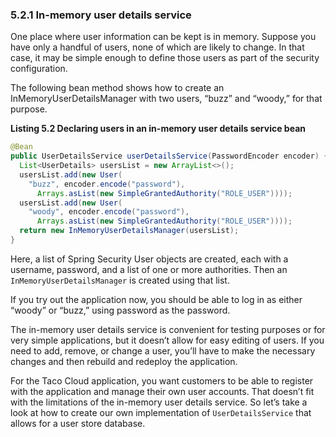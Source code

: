### 5.2.1 In-memory user details service

One place where user information can be kept is in memory. Suppose you have only a handful of users, none of which are likely to change. In that case, it may be simple enough to define those users as part of the security configuration.

The following bean method shows how to create an InMemoryUserDetailsManager with two users, “buzz” and “woody,” for that purpose.

**Listing 5.2 Declaring users in an in-memory user details service bean**

```java
@Bean
public UserDetailsService userDetailsService(PasswordEncoder encoder) {
  List<UserDetails> usersList = new ArrayList<>();
  usersList.add(new User(
    "buzz", encoder.encode("password"),
      Arrays.asList(new SimpleGrantedAuthority("ROLE_USER"))));
  usersList.add(new User(
    "woody", encoder.encode("password"),
      Arrays.asList(new SimpleGrantedAuthority("ROLE_USER"))));
  return new InMemoryUserDetailsManager(usersList);
}
```

Here, a list of Spring Security User objects are created, each with a username, password, and a list of one or more authorities. Then an `InMemoryUserDetailsManager` is created using that list.

If you try out the application now, you should be able to log in as either “woody” or “buzz,” using password as the password.

The in-memory user details service is convenient for testing purposes or for very simple applications, but it doesn’t allow for easy editing of users. If you need to add, remove, or change a user, you’ll have to make the necessary changes and then rebuild and redeploy the application.

For the Taco Cloud application, you want customers to be able to register with the application and manage their own user accounts. That doesn’t fit with the limitations of the in-memory user details service. So let’s take a look at how to create our own implementation of `UserDetailsService` that allows for a user store database.
